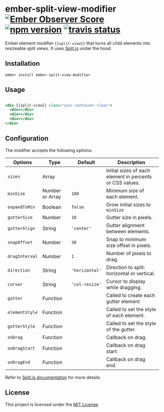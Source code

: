 ember-split-view-modifier [![Ember Observer Score](http://emberobserver.com/badges/ember-split-view-modifier.svg)](http://emberobserver.com/addons/ember-split-view-modifier) [![npm version](https://badge.fury.io/js/ember-split-view-modifier.svg)](https://badge.fury.io/js/ember-split-view-modifier) [![travis status](https://travis-ci.org/OaGAnalytics/ember-split-view-modifier.svg)](https://travis-ci.org/OaGAnalytics/ember-split-view-modifier.svg)
==============================================================================
Ember element modifier `{{split-view}}` that turns all child elements into resizeable split views. It uses [Split.js](https://split.js.org/) under the hood.


Installation
------------------------------------------------------------------------------

```
ember install ember-split-view-modifier
```


Usage
------------------------------------------------------------------------------

```hbs

<div {{split-view}} class="your-container-class">
  <div></div>
  <div></div>
  <div></div>
</div>

```


## Configuration

The modifier accepts the following options:

| Options        | Type            | Default        | Description                                              |
| -------------- | --------------- | -------------- | -------------------------------------------------------- |
| `sizes`        | Array           |                | Initial sizes of each element in percents or CSS values. |
| `minSize`      | Number or Array | `100`          | Minimum size of each element.                            |
| `expandToMin`  | Boolean         | `false`        | Grow initial sizes to `minSize`                          |
| `gutterSize`   | Number          | `10`           | Gutter size in pixels.                                   |
| `gutterAlign`  | String          | `'center'`     | Gutter alignment between elements.                       |
| `snapOffset`   | Number          | `30`           | Snap to minimum size offset in pixels.                   |
| `dragInterval` | Number          | `1`            | Number of pixels to drag.                                |
| `direction`    | String          | `'horizontal'` | Direction to split: horizontal or vertical.              |
| `cursor`       | String          | `'col-resize'` | Cursor to display while dragging.                        |
| `gutter`       | Function        |                | Called to create each gutter element                     |
| `elementStyle` | Function        |                | Called to set the style of each element.                 |
| `gutterStyle`  | Function        |                | Called to set the style of the gutter.                   |
| `onDrag`       | Function        |                | Callback on drag.                                        |
| `onDragStart`  | Function        |                | Callback on drag start.                                  |
| `onDragEnd`    | Function        |                | Callback on drag end.                                    |

Refer to [Split.js documentation](https://github.com/nathancahill/split/tree/master/packages/splitjs#documentation) for more details.


License
------------------------------------------------------------------------------

This project is licensed under the [MIT License](LICENSE.md).
